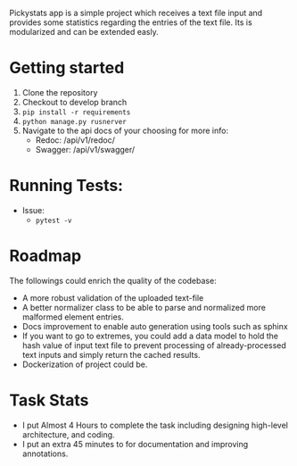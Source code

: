 Pickystats app is a simple project which receives a text file input and provides
some statistics regarding the entries of the text file. Its is modularized and can
be extended easly. 

# Getting started
1. Clone the repository
2. Checkout to develop branch
3. `pip install -r requirements`
4. `python manage.py rusnerver`
5. Navigate to the api docs of your choosing for more info:
    - Redoc: /api/v1/redoc/
    - Swagger: /api/v1/swagger/
    
# Running Tests:
- Issue: 
    - `pytest -v`
    
# Roadmap 
The followings could enrich the quality of the codebase:
- A more robust validation of the uploaded text-file
- A better normalizer class to be able to parse and normalized more malformed element entries.
- Docs improvement to enable auto generation using tools such as sphinx
- If you want to go to extremes, you could add a data model to hold the hash value of input
text file to prevent processing of already-processed text inputs and simply return the cached results.
- Dockerization of project could be.

# Task Stats
- I put Almost 4 Hours to complete the task including designing high-level architecture, and coding.
- I put an extra 45 minutes to for documentation and improving annotations.